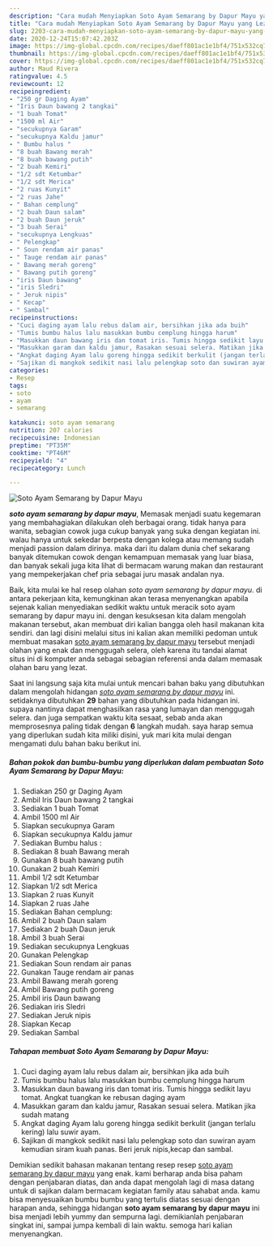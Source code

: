 ```yaml
---
description: "Cara mudah Menyiapkan Soto Ayam Semarang by Dapur Mayu yang Lezat Sekali"
title: "Cara mudah Menyiapkan Soto Ayam Semarang by Dapur Mayu yang Lezat Sekali"
slug: 2203-cara-mudah-menyiapkan-soto-ayam-semarang-by-dapur-mayu-yang-lezat-sekali
date: 2020-12-24T15:07:42.203Z
image: https://img-global.cpcdn.com/recipes/daeff801ac1e1bf4/751x532cq70/soto-ayam-semarang-by-dapur-mayu-foto-resep-utama.jpg
thumbnail: https://img-global.cpcdn.com/recipes/daeff801ac1e1bf4/751x532cq70/soto-ayam-semarang-by-dapur-mayu-foto-resep-utama.jpg
cover: https://img-global.cpcdn.com/recipes/daeff801ac1e1bf4/751x532cq70/soto-ayam-semarang-by-dapur-mayu-foto-resep-utama.jpg
author: Maud Rivera
ratingvalue: 4.5
reviewcount: 12
recipeingredient:
- "250 gr Daging Ayam"
- "Iris Daun bawang 2 tangkai"
- "1 buah Tomat"
- "1500 ml Air"
- "secukupnya Garam"
- "secukupnya Kaldu jamur"
- " Bumbu halus "
- "8 buah Bawang merah"
- "8 buah bawang putih"
- "2 buah Kemiri"
- "1/2 sdt Ketumbar"
- "1/2 sdt Merica"
- "2 ruas Kunyit"
- "2 ruas Jahe"
- " Bahan cemplung"
- "2 buah Daun salam"
- "2 buah Daun jeruk"
- "3 buah Serai"
- "secukupnya Lengkuas"
- " Pelengkap"
- " Soun rendam air panas"
- " Tauge rendam air panas"
- " Bawang merah goreng"
- " Bawang putih goreng"
- "iris Daun bawang"
- "iris Sledri"
- " Jeruk nipis"
- " Kecap"
- " Sambal"
recipeinstructions:
- "Cuci daging ayam lalu rebus dalam air, bersihkan jika ada buih"
- "Tumis bumbu halus lalu masukkan bumbu cemplung hingga harum"
- "Masukkan daun bawang iris dan tomat iris. Tumis hingga sedikit layu tomat. Angkat tuangkan ke rebusan daging ayam"
- "Masukkan garam dan kaldu jamur, Rasakan sesuai selera. Matikan jika sudah matang"
- "Angkat daging Ayam lalu goreng hingga sedikit berkulit (jangan terlalu kering) lalu suwir ayam."
- "Sajikan di mangkok sedikit nasi lalu pelengkap soto dan suwiran ayam kemudian siram kuah panas. Beri jeruk nipis,kecap dan sambal."
categories:
- Resep
tags:
- soto
- ayam
- semarang

katakunci: soto ayam semarang 
nutrition: 207 calories
recipecuisine: Indonesian
preptime: "PT35M"
cooktime: "PT46M"
recipeyield: "4"
recipecategory: Lunch

---
```



![Soto Ayam Semarang by Dapur Mayu](https://img-global.cpcdn.com/recipes/daeff801ac1e1bf4/751x532cq70/soto-ayam-semarang-by-dapur-mayu-foto-resep-utama.jpg)

<b><i>soto ayam semarang by dapur mayu</i></b>, Memasak menjadi suatu kegemaran yang membahagiakan dilakukan oleh berbagai orang. tidak hanya para wanita, sebagian cowok juga cukup banyak yang suka dengan kegiatan ini. walau hanya untuk sekedar berpesta dengan kolega atau memang sudah menjadi passion dalam dirinya. maka dari itu dalam dunia chef sekarang banyak ditemukan cowok dengan kemampuan memasak yang luar biasa, dan banyak sekali juga kita lihat di bermacam warung makan dan restaurant yang mempekerjakan chef pria sebagai juru masak andalan nya.

Baik, kita mulai ke hal resep olahan <i>soto ayam semarang by dapur mayu</i>. di antara pekerjaan kita, kemungkinan akan terasa menyenangkan apabila sejenak kalian menyediakan sedikit waktu untuk meracik soto ayam semarang by dapur mayu ini. dengan kesuksesan kita dalam mengolah makanan tersebut, akan membuat diri kalian bangga oleh hasil makanan kita sendiri. dan lagi disini melalui situs ini kalian akan memiliki pedoman untuk membuat masakan <u>soto ayam semarang by dapur mayu</u> tersebut menjadi olahan yang enak dan menggugah selera, oleh karena itu tandai alamat situs ini di komputer anda sebagai sebagian referensi anda dalam memasak olahan baru yang lezat.




Saat ini langsung saja kita mulai untuk mencari bahan baku yang dibutuhkan dalam mengolah hidangan <u><i>soto ayam semarang by dapur mayu</i></u> ini. setidaknya dibutuhkan <b>29</b> bahan yang dibutuhkan pada hidangan ini. supaya nantinya dapat menghasilkan rasa yang lumayan dan menggugah selera. dan juga sempatkan waktu kita sesaat, sebab anda akan memprosesnya paling tidak dengan <b>6</b> langkah mudah. saya harap semua yang diperlukan sudah kita miliki disini, yuk mari kita mulai dengan mengamati dulu bahan baku berikut ini.

<!--inarticleads1-->

##### Bahan pokok dan bumbu-bumbu yang diperlukan dalam pembuatan Soto Ayam Semarang by Dapur Mayu:

1. Sediakan 250 gr Daging Ayam
1. Ambil Iris Daun bawang 2 tangkai
1. Sediakan 1 buah Tomat
1. Ambil 1500 ml Air
1. Siapkan secukupnya Garam
1. Siapkan secukupnya Kaldu jamur
1. Sediakan  Bumbu halus :
1. Sediakan 8 buah Bawang merah
1. Gunakan 8 buah bawang putih
1. Gunakan 2 buah Kemiri
1. Ambil 1/2 sdt Ketumbar
1. Siapkan 1/2 sdt Merica
1. Siapkan 2 ruas Kunyit
1. Siapkan 2 ruas Jahe
1. Sediakan  Bahan cemplung:
1. Ambil 2 buah Daun salam
1. Sediakan 2 buah Daun jeruk
1. Ambil 3 buah Serai
1. Sediakan secukupnya Lengkuas
1. Gunakan  Pelengkap
1. Sediakan  Soun rendam air panas
1. Gunakan  Tauge rendam air panas
1. Ambil  Bawang merah goreng
1. Ambil  Bawang putih goreng
1. Ambil iris Daun bawang
1. Sediakan iris Sledri
1. Sediakan  Jeruk nipis
1. Siapkan  Kecap
1. Sediakan  Sambal




<!--inarticleads2-->

##### Tahapan membuat Soto Ayam Semarang by Dapur Mayu:

1. Cuci daging ayam lalu rebus dalam air, bersihkan jika ada buih
1. Tumis bumbu halus lalu masukkan bumbu cemplung hingga harum
1. Masukkan daun bawang iris dan tomat iris. Tumis hingga sedikit layu tomat. Angkat tuangkan ke rebusan daging ayam
1. Masukkan garam dan kaldu jamur, Rasakan sesuai selera. Matikan jika sudah matang
1. Angkat daging Ayam lalu goreng hingga sedikit berkulit (jangan terlalu kering) lalu suwir ayam.
1. Sajikan di mangkok sedikit nasi lalu pelengkap soto dan suwiran ayam kemudian siram kuah panas. Beri jeruk nipis,kecap dan sambal.




Demikian sedikit bahasan makanan tentang resep resep <u>soto ayam semarang by dapur mayu</u> yang enak. kami berharap anda bisa paham dengan penjabaran diatas, dan anda dapat mengolah lagi di masa datang untuk di sajikan dalam bermacam kegiatan family atau sahabat anda. kamu bisa menyesuaikan bumbu bumbu yang tertulis diatas sesuai dengan harapan anda, sehingga hidangan <b>soto ayam semarang by dapur mayu</b> ini bisa menjadi lebih yummy dan sempurna lagi. demikianlah penjabaran singkat ini, sampai jumpa kembali di lain waktu. semoga hari kalian menyenangkan.
